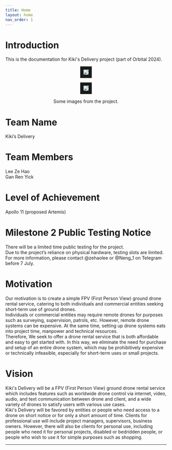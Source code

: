 ```yaml
---
title: Home
layout: home
nav_order: 1
---
```


# Introduction
This is the documentation for Kiki's Delivery project (part of Orbital 2024).  

<p align="center">
<img src="https://github.com/LeeZeHao/Kiki_Delivery_Docs/assets/46279960/490f6df9-a6b4-4745-8d74-641d2dd7f30b" border="10"/>  
</p>
<p align="center">
<img src="https://github.com/LeeZeHao/Kiki_Delivery_Docs/assets/46279960/c2f61b30-4e17-48de-a977-1f0bf137aabe" border="10"/>  
</p>
<p align="center">
Some images from the project.
</p>

# Team Name
Kiki’s Delivery

# Team Members
Lee Ze Hao  
Gan Ren Yick

# Level of Achievement
Apollo 11 (proposed Artemis)

# Milestone 2 Public Testing Notice
There will be a limited time public testing for the project.  
Due to the project’s reliance on physical hardware, testing slots are limited.   
For more information, please contact @zehaolee or @Neng_1 on Telegram before 7 July.


# Motivation
Our motivation is to create a simple FPV (First Person View) ground drone rental service, catering to both individuals and commercial entities seeking short-term use of ground drones.  
Individuals or commercial entities may require remote drones for purposes such as surveying, supervision, patrols, etc.  However, remote drone systems can be expensive. At the same time, setting up drone systems eats into project time, manpower and technical resources.  
Therefore, We seek to offer a drone rental service that is both affordable and easy to get started with. In this way, we eliminate the need for purchase and setup of an entire drone system, which may be prohibitively expensive or technically infeasible, especially for short-term uses or small projects.

# Vision
Kiki's Delivery will be a FPV (First Person View) ground drone rental service which includes features such as worldwide drone control via internet, video, audio, and text communication between drone and client, and a wide variety of drones to satisfy users with various use cases.  
Kiki's Delivery will be favored by entities or people who need access to a drone on short notice or for only a short amount of time. Clients for professional use will include project managers, supervisors, business owners. However, there will also be clients for personal use, including people who need it for personal projects, disabled or bedridden people, or people who wish to use it for simple purposes such as shopping.

----

[Just the Docs]: https://just-the-docs.github.io/just-the-docs/
[GitHub Pages]: https://docs.github.com/en/pages
[README]: https://github.com/just-the-docs/just-the-docs-template/blob/main/README.md
[Jekyll]: https://jekyllrb.com
[GitHub Pages / Actions workflow]: https://github.blog/changelog/2022-07-27-github-pages-custom-github-actions-workflows-beta/
[use this template]: https://github.com/just-the-docs/just-the-docs-template/generate
